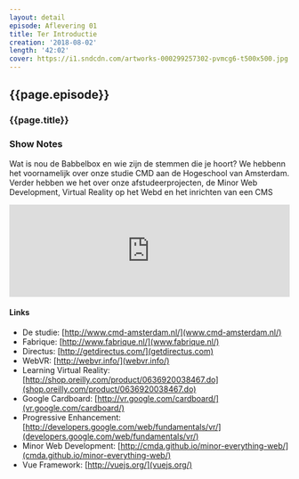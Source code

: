 ```yaml
---
layout: detail
episode: Aflevering 01
title: Ter Introductie
creation: '2018-08-02'
length: '42:02'
cover: https://i1.sndcdn.com/artworks-000299257302-pvmcg6-t500x500.jpg
---
```



## {{page.episode}}

### {{page.title}}

### Show Notes
Wat is nou de Babbelbox en wie zijn de stemmen die je hoort? We hebbenn het voornamelijk over onze studie CMD aan de Hogeschool van Amsterdam. Verder hebben we het over onze afstudeerprojecten, de Minor Web Development, Virtual Reality op het Webd en het inrichten van een CMS

<iframe width="100%" height="166" scrolling="no" frameborder="no" allow="autoplay" src="https://w.soundcloud.com/player/?url=https%3A//api.soundcloud.com/tracks/396431832&color=%235f5cb5&auto_play=false&hide_related=false&show_comments=true&show_user=true&show_reposts=false&show_teaser=true"></iframe>

#### Links
* De studie: [http://www.cmd-amsterdam.nl/](www.cmd-amsterdam.nl/)
* Fabrique: [http://www.fabrique.nl/](www.fabrique.nl/)
* Directus: [http://getdirectus.com/](getdirectus.com)
* WebVR: [http://webvr.info/](webvr.info/)
* Learning Virtual Reality: [http://shop.oreilly.com/product/0636920038467.do](shop.oreilly.com/product/0636920038467.do)
* Google Cardboard: [http://vr.google.com/cardboard/](vr.google.com/cardboard/)
* Progressive Enhancement: [http://developers.google.com/web/fundamentals/vr/](developers.google.com/web/fundamentals/vr/)
* Minor Web Development: [http://cmda.github.io/minor-everything-web/](cmda.github.io/minor-everything-web/)
* Vue Framework: [http://vuejs.org/](vuejs.org/)
